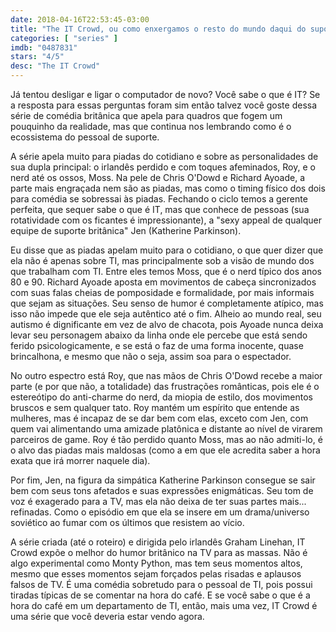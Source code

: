 ```yaml
---
date: 2018-04-16T22:53:45-03:00
title: "The IT Crowd, ou como enxergamos o resto do mundo daqui do suporte técnico"
categories: [ "series" ]
imdb: "0487831"
stars: "4/5"
desc: "The IT Crowd"
---
```

Já tentou desligar e ligar o computador de novo? Você sabe o que é IT? Se a resposta para essas perguntas foram sim então talvez você goste dessa série de comédia britânica que apela para quadros que fogem um pouquinho da realidade, mas que continua nos lembrando como é o ecossistema do pessoal de suporte.

A série apela muito para piadas do cotidiano e sobre as personalidades de sua dupla principal: o irlandês perdido e com toques afeminados, Roy, e o nerd até os ossos, Moss. Na pele de Chris O'Dowd e Richard Ayoade, a parte mais engraçada nem são as piadas, mas como o timing físico dos dois para comédia se sobressai às piadas. Fechando o ciclo temos a gerente perfeita, que sequer sabe o que é IT, mas que conhece de pessoas (sua rotatividade com os ficantes é impressionante), a "sexy appeal de qualquer equipe de suporte britânica" Jen (Katherine Parkinson).

Eu disse que as piadas apelam muito para o cotidiano, o que quer dizer que ela não é apenas sobre TI, mas principalmente sob a visão de mundo dos que trabalham com TI. Entre eles temos Moss, que é o nerd típico dos anos 80 e 90. Richard Ayoade aposta em movimentos de cabeça sincronizados com suas falas cheias de pomposidade e formalidade, por mais informais que sejam as situações. Seu senso de humor é completamente atípico, mas isso não impede que ele seja autêntico até o fim. Alheio ao mundo real, seu autismo é dignificante em vez de alvo de chacota, pois Ayoade nunca deixa levar seu personagem abaixo da linha onde ele percebe que está sendo ferido psicologicamente, e se está o faz de uma forma inocente, quase brincalhona, e mesmo que não o seja, assim soa para o espectador.

No outro espectro está Roy, que nas mãos de Chris O'Dowd recebe a maior parte (e por que não, a totalidade) das frustrações românticas, pois ele é o estereótipo do anti-charme do nerd, da miopia de estilo, dos movimentos bruscos e sem qualquer tato. Roy mantém um espírito que entende as mulheres, mas é incapaz de se dar bem com elas, exceto com Jen, com quem vai alimentando uma amizade platônica e distante ao nível de virarem parceiros de game. Roy é tão perdido quanto Moss, mas ao não admiti-lo, é o alvo das piadas mais maldosas (como a em que ele acredita saber a hora exata que irá morrer naquele dia).

Por fim, Jen, na figura da simpática Katherine Parkinson consegue se sair bem com seus tons afetados e suas expressões enigmáticas. Seu tom de voz é exagerado para a TV, mas ela não deixa de ter suas partes mais... refinadas. Como o episódio em que ela se insere em um drama/universo soviético ao fumar com os últimos que resistem ao vício.

A série criada (até o roteiro) e dirigida pelo irlandês Graham Linehan, IT Crowd expõe o melhor do humor britânico na TV para as massas. Não é algo experimental como Monty Python, mas tem seus momentos altos, mesmo que esses momentos sejam forçados pelas risadas e aplausos falsos de TV. É uma comédia sobretudo para o pessoal de TI, pois possui tiradas típicas de se comentar na hora do café. E se você sabe o que é a hora do café em um departamento de TI, então, mais uma vez, IT Crowd é uma série que você deveria estar vendo agora.
